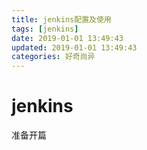 ```yaml
---
title: jenkins配置及使用
tags: [jenkins]
date: 2019-01-01 13:49:43
updated: 2019-01-01 13:49:43
categories: 好奇尚异
---
```


# jenkins
准备开篇